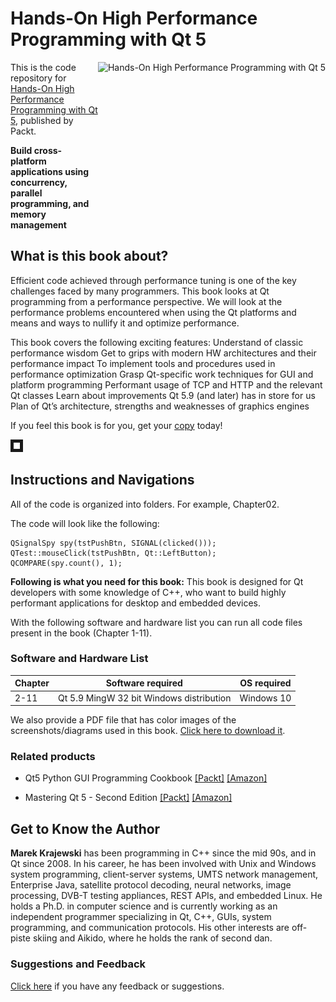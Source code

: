 
# Hands-On High Performance Programming with Qt 5

<a href="https://www.packtpub.com/application-development/hands-high-performance-programming-qt-5?utm_source=github&utm_medium=repository&utm_campaign=9781789531244 "><img src="https://d1ldz4te4covpm.cloudfront.net/sites/default/files/imagecache/ppv4_main_book_cover/B11480_New1.png" alt="Hands-On High Performance Programming with Qt 5" height="256px" align="right"></a>

This is the code repository for [Hands-On High Performance Programming with Qt 5](https://www.packtpub.com/application-development/hands-high-performance-programming-qt-5?utm_source=github&utm_medium=repository&utm_campaign=9781789531244 ), published by Packt.

**Build cross-platform applications using concurrency, parallel programming, and memory management**

## What is this book about?
Efficient code achieved through performance tuning is one of the key challenges faced by many programmers. This book looks at Qt programming from a performance perspective. We will look at the performance problems encountered when using the Qt platforms and means and ways to nullify it and optimize performance.

This book covers the following exciting features:
Understand of classic performance wisdom 
Get to grips with modern HW architectures and their performance impact 
To implement tools and procedures used in performance optimization 
Grasp Qt-specific work techniques for GUI and platform programming 
Performant usage of TCP and HTTP and the relevant Qt classes 
Learn about improvements Qt 5.9 (and later) has in store for us 
Plan of Qt’s architecture, strengths and weaknesses of graphics engines 

If you feel this book is for you, get your [copy](https://www.amazon.com/dp/1789531241) today!

<a href="https://www.packtpub.com/?utm_source=github&utm_medium=banner&utm_campaign=GitHubBanner"><img src="https://raw.githubusercontent.com/PacktPublishing/GitHub/master/GitHub.png" 
alt="https://www.packtpub.com/" border="5" /></a>

## Instructions and Navigations
All of the code is organized into folders. For example, Chapter02.

The code will look like the following:
```
QSignalSpy spy(tstPushBtn, SIGNAL(clicked()));  QTest::mouseClick(tstPushBtn, Qt::LeftButton);
QCOMPARE(spy.count(), 1);
```

**Following is what you need for this book:**
This book is designed for Qt developers with some knowledge of C++, who want to build highly performant applications for desktop and embedded devices.

With the following software and hardware list you can run all code files present in the book (Chapter 1-11).
### Software and Hardware List
| Chapter | Software required | OS required |
| -------- | ------------------------------------ | ----------------------------------- |
| 2-11 | Qt 5.9 MingW 32 bit Windows distribution | Windows 10 |

We also provide a PDF file that has color images of the screenshots/diagrams used in this book. [Click here to download it](https://www.packtpub.com/sites/default/files/downloads/9781789531244_ColorImages.pdf?).

### Related products
* Qt5 Python GUI Programming Cookbook [[Packt]](https://www.packtpub.com/application-development/qt5-python-gui-programming-cookbook?utm_source=github&utm_medium=repository&utm_campaign=9781788831000 ) [[Amazon]](https://www.amazon.com/dp/1788831004)

* Mastering Qt 5 - Second Edition [[Packt]](https://www.packtpub.com/web-development/mastering-qt-5-second-edition?utm_source=github&utm_medium=repository&utm_campaign=9781788995399 ) [[Amazon]](https://www.amazon.com/dp/1786467127)

## Get to Know the Author
**Marek Krajewski**
 has been programming in C++ since the mid 90s, and in Qt since 2008. In his career, he has been involved with Unix and Windows system programming, client-server systems, UMTS network management, Enterprise Java, satellite protocol decoding, neural networks, image processing, DVB-T testing appliances, REST APIs, and embedded Linux. He holds a Ph.D. in computer science and is currently working as an independent programmer specializing in Qt, C++, GUIs, system programming, and communication protocols. His other interests are off-piste skiing and Aikido, where he holds the rank of second dan.


### Suggestions and Feedback
[Click here](https://docs.google.com/forms/d/e/1FAIpQLSdy7dATC6QmEL81FIUuymZ0Wy9vH1jHkvpY57OiMeKGqib_Ow/viewform) if you have any feedback or suggestions.


